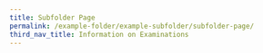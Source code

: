 ```yaml
---
title: Subfolder Page
permalink: /example-folder/example-subfolder/subfolder-page/
third_nav_title: Information on Examinations
---
```


